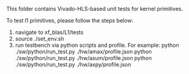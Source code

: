 This folder contains Vivado-HLS-based unit tests for kernel primitives.

To test l1 primitives, please follow the steps below:
  1. navigate to xf_blas/L1/tests
  2. source ./set_env.sh
  3. run testbench via python scripts and profile. For example:
  python ./sw/python/run_test.py ./hw/amax/profile.json
  python ./sw/python/run_test.py ./hw/asum/profile.json
  python ./sw/python/run_test.py ./hw/axpy/profile.json
